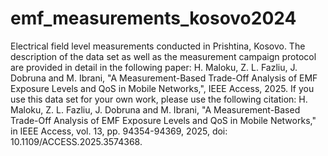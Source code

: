 # emf_measurements_kosovo2024
Electrical field level measurements conducted in Prishtina, Kosovo. 
The description of the data set as well as the measurement campaign protocol are provided in detail in the following paper:
H. Maloku, Z. L. Fazliu, J. Dobruna and M. Ibrani, "A Measurement-Based Trade-Off Analysis of EMF Exposure Levels and QoS in Mobile Networks,", IEEE Access, 2025.
If you use this data set for your own work, please use the following citation:
H. Maloku, Z. L. Fazliu, J. Dobruna and M. Ibrani, "A Measurement-Based Trade-Off Analysis of EMF Exposure Levels and QoS in Mobile Networks," in IEEE Access, vol. 13, pp. 94354-94369, 2025, doi: 10.1109/ACCESS.2025.3574368.
